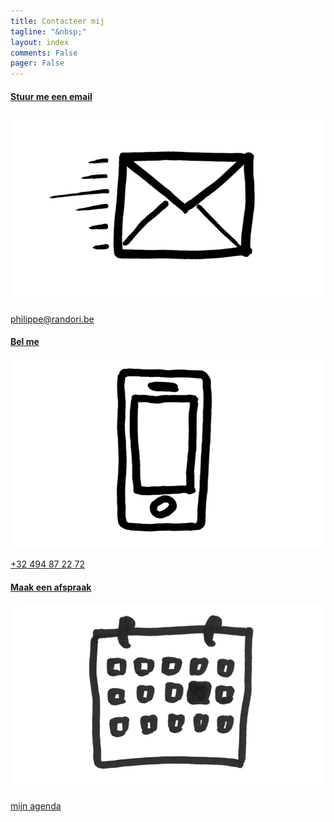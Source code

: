 ```yaml
---
title: Contacteer mij
tagline: "&nbsp;"
layout: index
comments: False
pager: False
---
```


<div class="contact row">
<div class="col-md-4">
  <a href="mailto:philippe@randori.be">
    <h4>Stuur me een email</h4>
    <div class="crop-quote"><img src="/images/email.png" alt="Wat"></div>
    <p>philippe@randori.be</p>
  </a>
</div>

<div class="col-md-4">
  <a href="call:+32494872272">
    <h4>Bel me</h4>
    <div class="crop-quote"><img src="/images/phone.png" alt="Wat"></div>
    <p> +32 494 87 22 72</p>
  </a>
</div>

<div class="col-md-4">
  <a href="/h/afspraken.html">
    <h4>Maak een afspraak</h4>
    <div class="crop-quote"><img src="/images/calendar.png" alt="Wat"></div>
    <p>mijn agenda</p>
  </a>
</div>

</div>